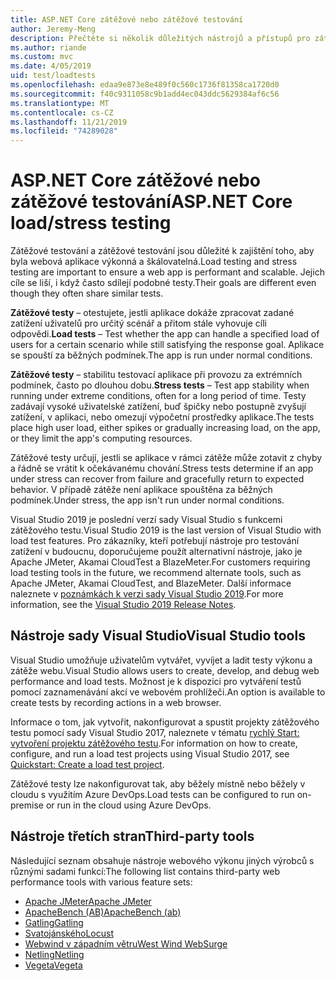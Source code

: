 ```yaml
---
title: ASP.NET Core zátěžové nebo zátěžové testování
author: Jeremy-Meng
description: Přečtěte si několik důležitých nástrojů a přístupů pro zátěžové testování a zátěžové testování ASP.NET Core aplikací.
ms.author: riande
ms.custom: mvc
ms.date: 4/05/2019
uid: test/loadtests
ms.openlocfilehash: edaa9e873e8e489f0c560c1736f81358ca1720d0
ms.sourcegitcommit: f40c9311058c9b1add4ec043ddc5629384af6c56
ms.translationtype: MT
ms.contentlocale: cs-CZ
ms.lasthandoff: 11/21/2019
ms.locfileid: "74289028"
---
```

# <a name="aspnet-core-loadstress-testing"></a><span data-ttu-id="77e3d-103">ASP.NET Core zátěžové nebo zátěžové testování</span><span class="sxs-lookup"><span data-stu-id="77e3d-103">ASP.NET Core load/stress testing</span></span>

<span data-ttu-id="77e3d-104">Zátěžové testování a zátěžové testování jsou důležité k zajištění toho, aby byla webová aplikace výkonná a škálovatelná.</span><span class="sxs-lookup"><span data-stu-id="77e3d-104">Load testing and stress testing are important to ensure a web app is performant and scalable.</span></span> <span data-ttu-id="77e3d-105">Jejich cíle se liší, i když často sdílejí podobné testy.</span><span class="sxs-lookup"><span data-stu-id="77e3d-105">Their goals are different even though they often share similar tests.</span></span>

<span data-ttu-id="77e3d-106">**Zátěžové testy** &ndash; otestujete, jestli aplikace dokáže zpracovat zadané zatížení uživatelů pro určitý scénář a přitom stále vyhovuje cíli odpovědi.</span><span class="sxs-lookup"><span data-stu-id="77e3d-106">**Load tests** &ndash; Test whether the app can handle a specified load of users for a certain scenario while still satisfying the response goal.</span></span> <span data-ttu-id="77e3d-107">Aplikace se spouští za běžných podmínek.</span><span class="sxs-lookup"><span data-stu-id="77e3d-107">The app is run under normal conditions.</span></span>

<span data-ttu-id="77e3d-108">**Zátěžové testy** &ndash; stabilitu testovací aplikace při provozu za extrémních podmínek, často po dlouhou dobu.</span><span class="sxs-lookup"><span data-stu-id="77e3d-108">**Stress tests** &ndash; Test app stability when running under extreme conditions, often for a long period of time.</span></span> <span data-ttu-id="77e3d-109">Testy zadávají vysoké uživatelské zatížení, buď špičky nebo postupně zvyšují zatížení, v aplikaci, nebo omezují výpočetní prostředky aplikace.</span><span class="sxs-lookup"><span data-stu-id="77e3d-109">The tests place high user load, either spikes or gradually increasing load, on the app, or they limit the app's computing resources.</span></span>

<span data-ttu-id="77e3d-110">Zátěžové testy určují, jestli se aplikace v rámci zátěže může zotavit z chyby a řádně se vrátit k očekávanému chování.</span><span class="sxs-lookup"><span data-stu-id="77e3d-110">Stress tests determine if an app under stress can recover from failure and gracefully return to expected behavior.</span></span> <span data-ttu-id="77e3d-111">V případě zátěže není aplikace spouštěna za běžných podmínek.</span><span class="sxs-lookup"><span data-stu-id="77e3d-111">Under stress, the app isn't run under normal conditions.</span></span>

<span data-ttu-id="77e3d-112">Visual Studio 2019 je poslední verzí sady Visual Studio s funkcemi zátěžového testu.</span><span class="sxs-lookup"><span data-stu-id="77e3d-112">Visual Studio 2019 is the last version of Visual Studio with load test features.</span></span> <span data-ttu-id="77e3d-113">Pro zákazníky, kteří potřebují nástroje pro testování zatížení v budoucnu, doporučujeme použít alternativní nástroje, jako je Apache JMeter, Akamai CloudTest a BlazeMeter.</span><span class="sxs-lookup"><span data-stu-id="77e3d-113">For customers requiring load testing tools in the future, we recommend alternate tools, such as Apache JMeter, Akamai CloudTest, and BlazeMeter.</span></span> <span data-ttu-id="77e3d-114">Další informace naleznete v [poznámkách k verzi sady Visual Studio 2019](/visualstudio/releases/2019/release-notes-v16.0#test-tools).</span><span class="sxs-lookup"><span data-stu-id="77e3d-114">For more information, see the [Visual Studio 2019 Release Notes](/visualstudio/releases/2019/release-notes-v16.0#test-tools).</span></span>

## <a name="visual-studio-tools"></a><span data-ttu-id="77e3d-115">Nástroje sady Visual Studio</span><span class="sxs-lookup"><span data-stu-id="77e3d-115">Visual Studio tools</span></span>

<span data-ttu-id="77e3d-116">Visual Studio umožňuje uživatelům vytvářet, vyvíjet a ladit testy výkonu a zátěže webu.</span><span class="sxs-lookup"><span data-stu-id="77e3d-116">Visual Studio allows users to create, develop, and debug web performance and load tests.</span></span> <span data-ttu-id="77e3d-117">Možnost je k dispozici pro vytváření testů pomocí zaznamenávání akcí ve webovém prohlížeči.</span><span class="sxs-lookup"><span data-stu-id="77e3d-117">An option is available to create tests by recording actions in a web browser.</span></span>

<span data-ttu-id="77e3d-118">Informace o tom, jak vytvořit, nakonfigurovat a spustit projekty zátěžového testu pomocí sady Visual Studio 2017, naleznete v tématu [rychlý Start: vytvoření projektu zátěžového testu](/visualstudio/test/quickstart-create-a-load-test-project?view=vs-2017).</span><span class="sxs-lookup"><span data-stu-id="77e3d-118">For information on how to create, configure, and run a load test projects using Visual Studio 2017, see [Quickstart: Create a load test project](/visualstudio/test/quickstart-create-a-load-test-project?view=vs-2017).</span></span>

<span data-ttu-id="77e3d-119">Zátěžové testy lze nakonfigurovat tak, aby běžely místně nebo běžely v cloudu s využitím Azure DevOps.</span><span class="sxs-lookup"><span data-stu-id="77e3d-119">Load tests can be configured to run on-premise or run in the cloud using Azure DevOps.</span></span>

## <a name="third-party-tools"></a><span data-ttu-id="77e3d-120">Nástroje třetích stran</span><span class="sxs-lookup"><span data-stu-id="77e3d-120">Third-party tools</span></span>

<span data-ttu-id="77e3d-121">Následující seznam obsahuje nástroje webového výkonu jiných výrobců s různými sadami funkcí:</span><span class="sxs-lookup"><span data-stu-id="77e3d-121">The following list contains third-party web performance tools with various feature sets:</span></span>

* [<span data-ttu-id="77e3d-122">Apache JMeter</span><span class="sxs-lookup"><span data-stu-id="77e3d-122">Apache JMeter</span></span>](https://jmeter.apache.org/)
* [<span data-ttu-id="77e3d-123">ApacheBench (AB)</span><span class="sxs-lookup"><span data-stu-id="77e3d-123">ApacheBench (ab)</span></span>](https://httpd.apache.org/docs/2.4/programs/ab.html)
* [<span data-ttu-id="77e3d-124">Gatling</span><span class="sxs-lookup"><span data-stu-id="77e3d-124">Gatling</span></span>](https://gatling.io/)
* [<span data-ttu-id="77e3d-125">Svatojánského</span><span class="sxs-lookup"><span data-stu-id="77e3d-125">Locust</span></span>](https://locust.io/)
* [<span data-ttu-id="77e3d-126">Webwind v západním větru</span><span class="sxs-lookup"><span data-stu-id="77e3d-126">West Wind WebSurge</span></span>](https://websurge.west-wind.com/)
* [<span data-ttu-id="77e3d-127">Netling</span><span class="sxs-lookup"><span data-stu-id="77e3d-127">Netling</span></span>](https://github.com/hallatore/Netling)
* [<span data-ttu-id="77e3d-128">Vegeta</span><span class="sxs-lookup"><span data-stu-id="77e3d-128">Vegeta</span></span>](https://github.com/tsenart/vegeta)
